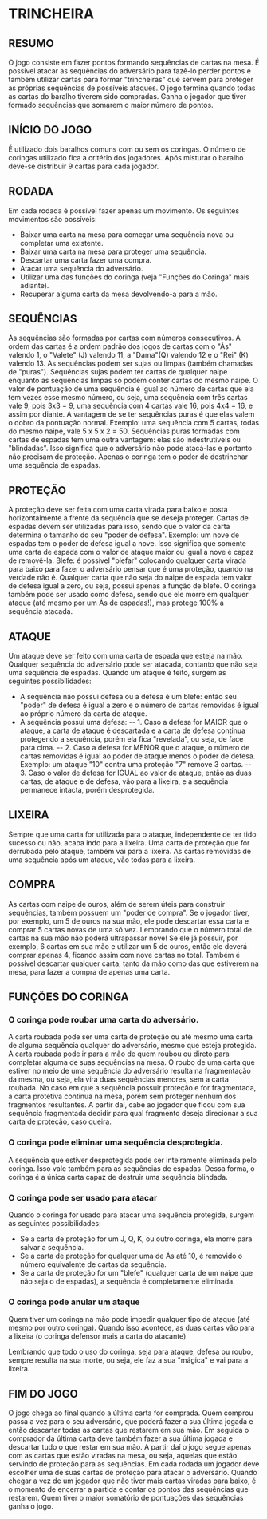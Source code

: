 # TRINCHEIRA

## RESUMO
O jogo consiste em fazer pontos formando sequências de cartas na mesa. É possível atacar as sequências do adversário para fazê-lo perder pontos e também utilizar cartas para formar "trincheiras" que servem para proteger as próprias sequências de possíveis ataques. O jogo termina quando todas as cartas do baralho tiverem sido compradas. Ganha o jogador que tiver formado sequências que somarem o maior número de pontos.

## INÍCIO DO JOGO
É utilizado dois baralhos comuns com ou sem os coringas. O número de coringas utilizado fica a critério dos jogadores. Após misturar o baralho deve-se distribuir 9 cartas para cada jogador.

## RODADA
Em cada rodada é possível fazer apenas um movimento. Os seguintes movimentos são possíveis:

- Baixar uma carta na mesa para começar uma sequência nova ou completar uma existente.
- Baixar uma carta na mesa para proteger uma sequência.
- Descartar uma carta fazer uma compra.
- Atacar uma sequência do adversário.
- Utilizar uma das funções do coringa (veja "Funções do Coringa" mais adiante).
- Recuperar alguma carta da mesa devolvendo-a para a mão.

## SEQUẼNCIAS

As sequências são formadas por cartas com números consecutivos. A ordem das cartas é a ordem padrão dos jogos de cartas com o "Ás" valendo 1, o "Valete" (J) valendo 11, a "Dama"(Q) valendo 12 e o "Rei" (K) valendo 13.
As sequências podem ser sujas ou limpas (também chamadas de "puras"). Sequências sujas podem ter cartas de qualquer naipe enquanto as sequências limpas só podem conter cartas do mesmo naipe.
O valor de pontuação de uma sequência é igual ao número de cartas que ela tem vezes esse mesmo número, ou seja, uma sequência com três cartas vale 9, pois 3x3 = 9, uma sequência com 4 cartas vale 16, pois 4x4 = 16, e assim por diante.
A vantagem de se ter sequências puras é que elas valem o dobro da pontuação normal. Exemplo: uma sequência com 5 cartas, todas do mesmo naipe, vale 5 x 5 x 2 = 50.
Sequências puras formadas com cartas de espadas tem uma outra vantagem: elas são indestrutíveis ou "blindadas". Isso significa que o adversário não pode atacá-las e portanto não precisam de proteção.
Apenas o coringa tem o poder de destrinchar uma sequência de espadas.

## PROTEÇÃO

A proteção deve ser feita com uma carta virada para baixo e posta horizontalmente à frente da sequência que se deseja proteger. Cartas de espadas devem ser utilizadas para isso, sendo que o valor da carta determina o tamanho do seu "poder de defesa".
Exemplo: um nove de espadas tem o poder de defesa igual a nove. Isso significa que somente uma carta de espada com o valor de ataque maior ou igual a nove é capaz de removê-la.
Blefe: é possível "blefar" colocando qualquer carta virada para baixo para fazer o adversário pensar que é uma proteção, quando na verdade não é. Qualquer carta que não seja do naipe de espada tem valor de defesa igual a zero, ou seja, possui apenas a função de blefe.
O coringa também pode ser usado como defesa, sendo que ele morre em qualquer ataque (até mesmo por um Ás de espadas!), mas protege 100% a sequência atacada.

## ATAQUE
Um ataque deve ser feito com uma carta de espada que esteja na mão. Qualquer sequência do adversário pode ser atacada, contanto que não seja uma sequência de espadas. Quando um ataque é feito, surgem as seguintes possibilidades:

- A sequência não possui defesa ou a defesa é um blefe: então seu "poder" de defesa é igual a zero e o número de cartas removidas é igual ao próprio número da carta de ataque.
- A sequência possui uma defesa:
-- 1. Caso a defesa for MAIOR que o ataque, a carta de ataque é descartada e a carta de defesa continua protegendo a sequência, porém ela fica "revelada", ou seja, de face para cima.
-- 2. Caso a defesa for MENOR que o ataque, o número de cartas removidas é igual ao poder de ataque menos o poder de defesa. Exemplo: um ataque "10" contra uma proteção "7" remove 3 cartas.
-- 3. Caso o valor de defesa for IGUAL ao valor de ataque, então as duas cartas, de ataque e de defesa, vão para a lixeira, e a sequência permanece intacta, porém desprotegida.

## LIXEIRA
Sempre que uma carta for utilizada para o ataque, independente de ter tido sucesso ou não, acaba indo para a lixeira.
Uma carta de proteção que for derrubada pelo ataque, também vai para a lixeira.
As cartas removidas de uma sequência após um ataque, vão todas para a lixeira.

## COMPRA
As cartas com naipe de ouros, além de serem úteis para construir sequências, também possuem um "poder de compra". Se o jogador tiver, por exemplo, um 5 de ouros na sua mão, ele pode descartar essa carta e comprar 5 cartas novas de uma só vez. Lembrando que o número total de cartas na sua mão não poderá ultrapassar nove! Se ele já possuir, por exemplo, 6 cartas em sua mão e utilizar um 5 de ouros, então ele deverá comprar apenas 4, ficando assim com nove cartas no total.
Também é possível descartar qualquer carta, tanto da mão como das que estiverem na mesa, para fazer a compra de apenas uma carta.

## FUNÇÕES DO CORINGA

### O coringa pode roubar uma carta do adversário.

A carta roubada pode ser uma carta de proteção ou até mesmo uma carta de alguma sequência qualquer do adversário, mesmo que esteja protegida. A carta roubada pode ir para a mão de quem roubou ou direto para completar alguma de suas sequências na mesa. O roubo de uma carta que estiver no meio de uma sequência do adversário resulta na fragmentação da mesma, ou seja, ela vira duas sequências menores, sem a carta roubada. No caso em que a sequência possuir proteção e for fragmentada, a carta protetiva continua na mesa, porém sem proteger nenhum dos fragmentos resultantes. A partir daí, cabe ao jogador que ficou com sua sequência fragmentada decidir para qual fragmento deseja direcionar a sua carta de proteção, caso queira.

### O coringa pode eliminar uma sequência desprotegida.

A sequência que estiver desprotegida pode ser inteiramente eliminada pelo coringa. Isso vale também para as sequências de espadas. Dessa forma, o coringa é a única carta capaz de destruir uma sequência blindada.

### O coringa pode ser usado para atacar

Quando o coringa for usado para atacar uma sequência protegida, surgem as seguintes possibilidades:

- Se a carta de proteção for um J, Q, K, ou outro coringa, ela morre para salvar a sequência.
- Se a carta de proteção for qualquer uma de Ás até 10, é removido o número equivalente de cartas da sequência.
- Se a carta de proteção for um "blefe" (qualquer carta de um naipe que não seja o de espadas), a sequência é completamente eliminada.

### O coringa pode anular um ataque

Quem tiver um coringa na mão pode impedir qualquer tipo de ataque (até mesmo por outro coringa). Quando isso acontece, as duas cartas vão para a lixeira (o coringa defensor mais a carta do atacante)

Lembrando que todo o uso do coringa, seja para ataque, defesa ou roubo, sempre resulta na sua morte, ou seja, ele faz a sua "mágica" e vai para a lixeira.

## FIM DO JOGO
O jogo chega ao final quando a última carta for comprada. Quem comprou passa a vez para o seu  adversário, que poderá fazer a sua última jogada e então descartar todas as cartas que restarem em sua mão. Em seguida o comprador da última carta deve também fazer a sua última jogada e descartar tudo o que restar em sua mão. A partir daí o jogo segue apenas com as cartas que estão viradas na mesa, ou seja, aquelas que estão servindo de proteção para as sequências. Em cada rodada um jogador deve escolher uma de suas cartas de proteção para atacar o adversário. Quando chegar a vez de um jogador que não tiver mais cartas viradas para baixo, é o momento de encerrar a partida e contar os pontos das sequências que restarem. Quem tiver o maior somatório de pontuações das sequências ganha o jogo. 
